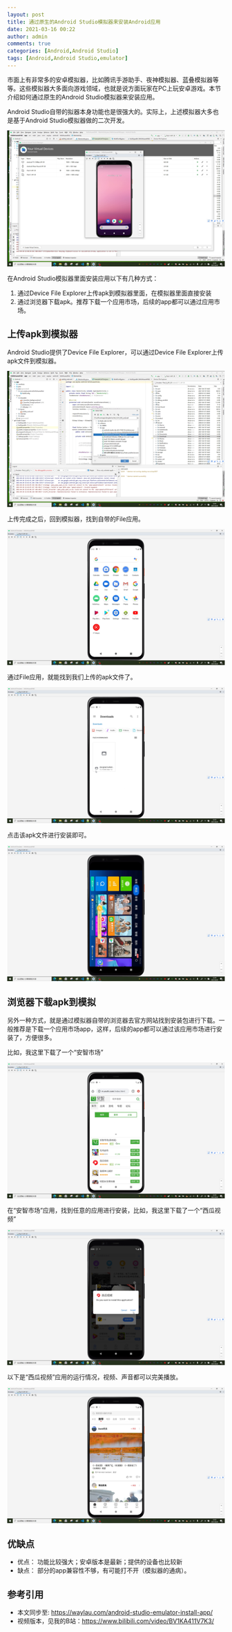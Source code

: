 ```yaml
---
layout: post
title: 通过原生的Android Studio模拟器来安装Android应用
date: 2021-03-16 00:22
author: admin
comments: true
categories: [Android,Android Studio]
tags: [Android,Android Studio,emulator]
---
```


市面上有非常多的安卓模拟器，比如腾讯手游助手、夜神模拟器、蓝叠模拟器等等。这些模拟器大多面向游戏领域，也就是说方面玩家在PC上玩安卓游戏。本节介绍如何通过原生的Android Studio模拟器来安装应用。

<!-- more -->

Android Studio自带的拟器本身功能也是很强大的。实际上，上述模拟器大多也是基于Android Studio模拟器做的二次开发。


![](../images/post/20210420-android-001.png)


在Android Studio模拟器里面安装应用以下有几种方式：

1. 通过Device File Explorer上传apk到模拟器里面，在模拟器里面直接安装
2. 通过浏览器下载apk。推荐下载一个应用市场，后续的app都可以通过应用市场。


## 上传apk到模拟器

Android Studio提供了Device File Explorer，可以通过Device File Explorer上传apk文件到模拟器。

![](../images/post/20210420-android-002.png)


上传完成之后，回到模拟器，找到自带的File应用。

![](../images/post/20210420-android-003.png)


通过File应用，就能找到我们上传的apk文件了。


![](../images/post/20210420-android-004.png)


点击该apk文件进行安装即可。

![](../images/post/20210420-android-005.png)

## 浏览器下载apk到模拟

另外一种方式，就是通过模拟器自带的浏览器去官方网站找到安装包进行下载。一般推荐是下载一个应用市场app，这样，后续的app都可以通过该应用市场进行安装了，方便很多。

比如，我这里下载了一个“安智市场”

![](../images/post/20210420-android-006.png)

在“安智市场”应用，找到任意的应用进行安装，比如，我这里下载了一个“西瓜视频”

![](../images/post/20210420-android-007.png)

以下是“西瓜视频”应用的运行情况，视频、声音都可以完美播放。

![](../images/post/20210420-android-008.png)

## 优缺点

* 优点： 功能比较强大；安卓版本是最新；提供的设备也比较新
* 缺点： 部分的app兼容性不够，有可能打不开（模拟器的通病）。


## 参考引用

* 本文同步至: <https://waylau.com/android-studio-emulator-install-app/>
* 视频版本，见我的B站：<https://www.bilibili.com/video/BV1KA411V7K3/>
